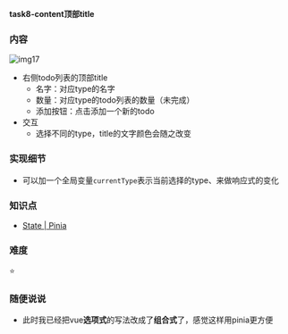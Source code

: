 **task8-content顶部title**
### 内容
![img17](https://raw.github.com/nppp1990/easy-todo/master/doc/img/img17.png)

- 右侧todo列表的顶部title
  - 名字：对应type的名字
  - 数量：对应type的todo列表的数量（未完成）
  - 添加按钮：点击添加一个新的todo
- 交互
  - 选择不同的type，title的文字颜色会随之改变

### 实现细节

- 可以加一个全局变量`currentType`表示当前选择的type、来做响应式的变化

### 知识点

- [State | Pinia](https://pinia.vuejs.org/zh/core-concepts/state.html)

### 难度

⭐️

### 随便说说

- 此时我已经把vue**选项式**的写法改成了**组合式**了，感觉这样用pinia更方便
